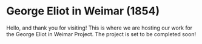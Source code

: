 # George Eliot in Weimar (1854)
Hello, and thank you for visiting! This is where we are hosting our work for the George Eliot in Weimar Project. The project is set to be completed soon!

